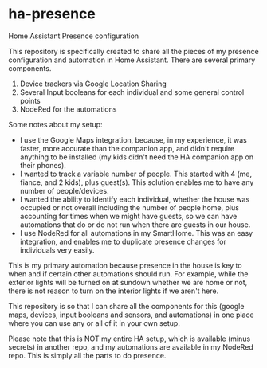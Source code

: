 # ha-presence
Home Assistant Presence configuration

This repository is specifically created to share all the pieces of my presence configuration and automation in Home Assistant.
There are several primary components.

1.  Device trackers via Google Location Sharing
2.  Several Input booleans for each individual and some general control points
3.  NodeRed for the automations

Some notes about my setup:

- I use the Google Maps integration, because, in my experience, it was faster, more accurate than the companion app, and didn't require anything to be installed (my kids didn't need the HA companion app on their phones).
- I wanted to track a variable number of people.  This started with 4 (me, fiance, and 2 kids), plus guest(s).  This solution enables me to have any number of people/devices.
- I wanted the ability to identify each individual, whether the house was occupied or not overall including the number of people home, plus accounting for times when we might have guests, so we can have automations that do or do not run when there are guests in our house.
- I use NodeRed for all automations in my SmartHome.  This was an easy integration, and enables me to duplicate presence changes for individuals very easily.

This is my primary automation because presence in the house is key to when and if certain other automations should run.  For example, while the exterior lights will be turned on at sundown whether we are home or not, there is not reason to turn on the interior lights if we aren't here.

This repository is so that I can share all the components for this (google maps, devices, input booleans and sensors, and automations) in one place where you can use any or all of it in your own setup.

Please note that this is NOT my entire HA setup, which is available (minus secrets) in another repo, and my automations are available in my NodeRed repo.
This is simply all the parts to do presence.
